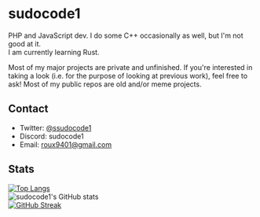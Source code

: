 # sudocode1
PHP and JavaScript dev. I do some C++ occasionally as well, but I'm not good at it. <br>
I am currently learning Rust. <br>

Most of my major projects are private and unfinished. If you're interested in taking a look (i.e. for the purpose of looking at previous work), feel free to ask! Most of my public repos are old and/or meme projects.

## Contact
* Twitter: [@ssudocode1](https://twitter.com/ssudocode1)
* Discord: sudocode1
* Email: roux9401@gmail.com 
<!--**sudocode1/sudocode1** is a ✨ _special_ ✨ repository because its `README.md` (this file) appears on your GitHub profile.

Here are some ideas to get you started:

- 🔭 I’m currently working on ...
- 🌱 I’m currently learning ...
- 👯 I’m looking to collaborate on ...
- 🤔 I’m looking for help with ...
- 💬 Ask me about ...
- 📫 How to reach me: ...
- 😄 Pronouns: ...
- ⚡ Fun fact: ...
-->

## Stats
[![Top Langs](https://github-readme-stats.vercel.app/api/top-langs/?username=sudocode1&layout=compact&theme=tokyonight)](https://github.com/anuraghazra/github-readme-stats) <br>
![sudocode1's GitHub stats](https://github-readme-stats.vercel.app/api?username=sudocode1&show_icons=true&theme=tokyonight) <br>
[![GitHub Streak](https://streak-stats.demolab.com/?user=sudocode1&theme=tokyonight)](https://git.io/streak-stats)
